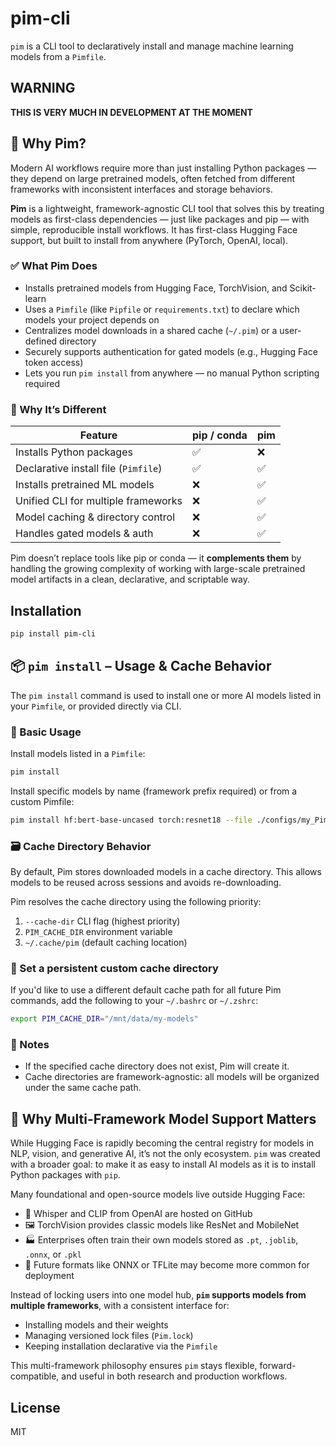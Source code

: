 # pim-cli

`pim` is a CLI tool to declaratively install and manage machine learning models from a `Pimfile`.
## WARNING
**THIS IS VERY MUCH IN DEVELOPMENT AT THE MOMENT**

## 🚀 Why Pim?

Modern AI workflows require more than just installing Python packages — they depend on large pretrained models, often fetched from different frameworks with inconsistent interfaces and storage behaviors.

**Pim** is a lightweight, framework-agnostic CLI tool that solves this by treating models as first-class dependencies — just like packages and pip — with simple, reproducible install workflows. It has first-class Hugging Face support, but built to install from anywhere (PyTorch, OpenAI, local).

### ✅ What Pim Does
- Installs pretrained models from Hugging Face, TorchVision, and Scikit-learn
- Uses a `Pimfile` (like `Pipfile` or `requirements.txt`) to declare which models your project depends on
- Centralizes model downloads in a shared cache (`~/.pim`) or a user-defined directory
- Securely supports authentication for gated models (e.g., Hugging Face token access)
- Lets you run `pim install` from anywhere — no manual Python scripting required

### 🧠 Why It’s Different
| Feature                          | pip / conda            | pim                           |
|----------------------------------|-------------------------|-------------------------------|
| Installs Python packages         | ✅                      | ❌                            |
| Declarative install file (`Pimfile`)| ✅                     | ✅                            |
| Installs pretrained ML models    | ❌                      | ✅                            |
| Unified CLI for multiple frameworks | ❌                   | ✅                            |
| Model caching & directory control| ❌                      | ✅                            |
| Handles gated models & auth      | ❌                      | ✅                            |

Pim doesn’t replace tools like pip or conda — it **complements them** by handling the growing complexity of working with large-scale pretrained model artifacts in a clean, declarative, and scriptable way.



## Installation

```bash
pip install pim-cli
```

## 📦 `pim install` – Usage & Cache Behavior

The `pim install` command is used to install one or more AI models listed in your `Pimfile`, or provided directly via CLI.

### 🔹 Basic Usage

Install models listed in a `Pimfile`:
```bash
pim install
```

Install specific models by name (framework prefix required) or from a custom Pimfile: 
```bash
pim install hf:bert-base-uncased torch:resnet18 --file ./configs/my_Pimfile
```

### 🗃 Cache Directory Behavior
By default, Pim stores downloaded models in a cache directory. This allows models to be reused across sessions and avoids re-downloading.

Pim resolves the cache directory using the following priority:

1. `--cache-dir` CLI flag (highest priority)
2. `PIM_CACHE_DIR` environment variable
3. `~/.cache/pim` (default caching location)

### 🌱 Set a persistent custom cache directory
If you'd like to use a different default cache path for all future Pim commands, add the following to your `~/.bashrc` or `~/.zshrc`:

```` bash
export PIM_CACHE_DIR="/mnt/data/my-models"
````

### 📌 Notes
* If the specified cache directory does not exist, Pim will create it.
* Cache directories are framework-agnostic: all models will be organized under the same cache path.

## 🤖 Why Multi-Framework Model Support Matters

While Hugging Face is rapidly becoming the central registry for models in NLP, vision, and generative AI, it’s not the only ecosystem. `pim` was created with a broader goal: to make it as easy to install AI models as it is to install Python packages with `pip`.

Many foundational and open-source models live outside Hugging Face:
- 🧠 Whisper and CLIP from OpenAI are hosted on GitHub
- 🖼 TorchVision provides classic models like ResNet and MobileNet
- 🏭 Enterprises often train their own models stored as `.pt`, `.joblib`, `.onnx`, or `.pkl`
- 🎯 Future formats like ONNX or TFLite may become more common for deployment

Instead of locking users into one model hub, **`pim` supports models from multiple frameworks**, with a consistent interface for:
- Installing models and their weights
- Managing versioned lock files (`Pim.lock`)
- Keeping installation declarative via the `Pimfile`

This multi-framework philosophy ensures `pim` stays flexible, forward-compatible, and useful in both research and production workflows.

## License

MIT
